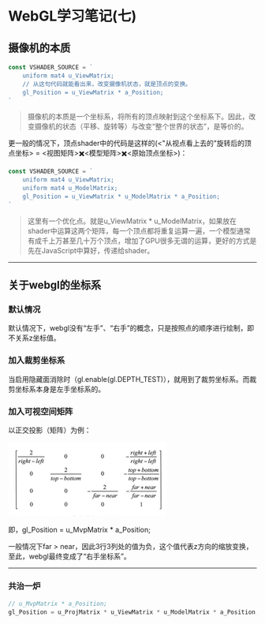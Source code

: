 # WebGL学习笔记\(七\)

## 摄像机的本质

```js
const VSHADER_SOURCE = `
    uniform mat4 u_ViewMatrix;
    // 从这句代码就能看出来，改变摄像机状态，就是顶点的变换。
    gl_Position = u_ViewMatrix * a_Position;
`
```

> 摄像机的本质是一个坐标系，将所有的顶点映射到这个坐标系下。因此，改变摄像机的状态（平移、旋转等）与改变“整个世界的状态”，是等价的。

更一般的情况下，顶点shader中的代码是这样的\(&lt;"从视点看上去的"旋转后的顶点坐标&gt; = &lt;视图矩阵&gt;✖️&lt;模型矩阵&gt;✖️&lt;原始顶点坐标&gt;\)：

```js
const VSHADER_SOURCE = `
    uniform mat4 u_ViewMatrix;
    uniform mat4 u_ModelMatrix;
    gl_Position = u_ViewMatrix * u_ModelMatrix * a_Position;
`
```

> 这里有一个优化点。就是u\_ViewMatrix \* u\_ModelMatrix，如果放在shader中运算这两个矩阵，每一个顶点都将重复运算一遍，一个模型通常有成千上万甚至几十万个顶点，增加了GPU很多无谓的运算，更好的方式是先在JavaScript中算好，传递给shader。

---

## 关于webgl的坐标系

### 默认情况

默认情况下，webgl没有“左手”、“右手”的概念，只是按照点的顺序进行绘制，即不关系z坐标值。

### 加入裁剪坐标系

当启用隐藏面消除时（gl.enable\(gl.DEPTH\_TEST\)），就用到了裁剪坐标系。而裁剪坐标系本身是左手坐标系的。

### 加入可视空间矩阵

以正交投影（矩阵）为例：

![](/assets/impo1rt.png)

即，gl\_Position = u\_MvpMatrix \* a\_Position;

一般情况下far &gt; near，因此3行3列处的值为负，这个值代表z方向的缩放变换，至此，webgl最终变成了“右手坐标系”。

---

### 共治一炉

```js
// u_MvpMatrix * a_Position;
gl_Position = u_ProjMatrix * u_ViewMatrix * u_ModelMatrix * a_Position;
```





